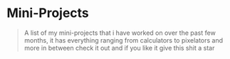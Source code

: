 # Mini-Projects
> A list of my mini-projects that i have worked on over the past few months, it has everything ranging from calculators to pixelators and more in between check it out and if you like it give this shit a star
